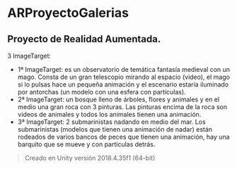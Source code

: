 # ARProyectoGalerias
 ## Proyecto de Realidad Aumentada.
3 ImageTarget:
* 1ª ImageTarget: es un observatorio de temática fantasía medieval con un mago. Consta de un gran telescopio mirando al espacio (video), el mago si lo pulsas hace un pequeña animación y el escenario estaría iluminado por antorchas (un modelo con una esfera con partículas).
* 2ª ImageTarget: un bosque lleno de árboles, flores y animales y en el medio una gran roca con 3 pinturas. Las pinturas encima de la roca son videos de animales y todos los animales tienen una animación.
* 3ª ImageTarget: 2 submarinistas nadando en medio del mar. Los submarinistas (modelos que tienen una animación de nadar) están rodeados de varios bancos de peces que tienen una animación, hay una barquito que se mueve y con particulas detrás.
 > Creado en Unity versión 2018.4.35f1 (64-bit)

